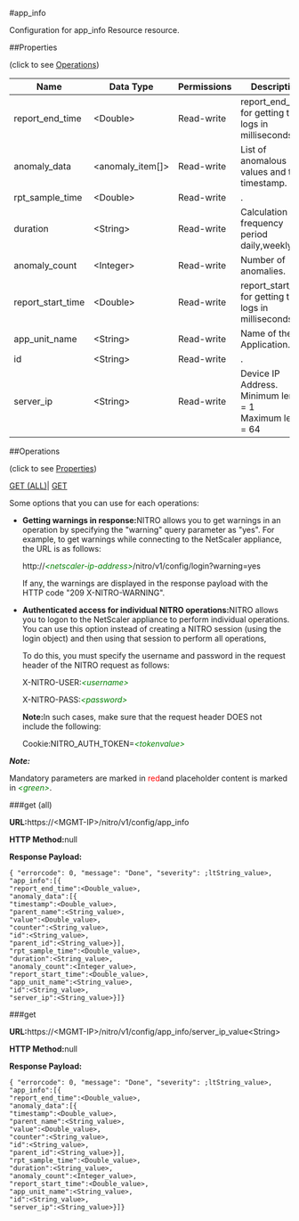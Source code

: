 #app_info

Configuration for app_info Resource resource.


##Properties 
<span>(click to see [Operations](#opera))</span>


<table><thead><tr><th>Name</th><th>Data Type</th><th>Permissions</th><th>Description</th></tr></thead><tbody><tr><td>report_end_time</td><td>&lt;Double></td><td>Read-write</td><td>report_end_time for getting the logs in milliseconds.</td></tr><tr><td>anomaly_data</td><td>&lt;anomaly_item[]></td><td>Read-write</td><td>List of anomalous values and their timestamp.</td></tr><tr><td>rpt_sample_time</td><td>&lt;Double></td><td>Read-write</td><td>.</td></tr><tr><td>duration</td><td>&lt;String></td><td>Read-write</td><td>Calculation frequency period daily,weekly etc.</td></tr><tr><td>anomaly_count</td><td>&lt;Integer></td><td>Read-write</td><td>Number of anomalies.</td></tr><tr><td>report_start_time</td><td>&lt;Double></td><td>Read-write</td><td>report_start_time for getting the logs in milliseconds.</td></tr><tr><td>app_unit_name</td><td>&lt;String></td><td>Read-write</td><td>Name of the Application.</td></tr><tr><td>id</td><td>&lt;String></td><td>Read-write</td><td>.</td></tr><tr><td>server_ip</td><td>&lt;String></td><td>Read-write</td><td>Device IP Address.<br>Minimum length = 1<br>Maximum length = 64</td></tr></tbody></table>
##Operations 
<span>(click to see [Properties](#prope))</span>


[GET (ALL)](#get-)| [GET]()


Some options that you can use for each operations:
<ul><li><p><b>Getting warnings in response:</b>NITRO allows you to get warnings in an operation by specifying the "warning" query parameter as "yes". For example, to get warnings while connecting to the NetScaler appliance, the URL is as follows:</p><p>http://<span style="color:green;font-style:italic;">&lt;netscaler-ip-address&gt;</span>/nitro/v1/config/login?warning=yes</p><p>If any, the warnings are displayed in the response payload with the HTTP code "209 X-NITRO-WARNING".</p></li><li><p><b>Authenticated access for individual NITRO operations:</b>NITRO allows you to logon to the NetScaler appliance to perform individual operations. You can use this option instead of creating a NITRO session (using the login object) and then using that session to perform all operations,</p><p>To do this, you must specify the username and password in the request header of the NITRO request as follows:</p><p>X-NITRO-USER:<span style="color:green;font-style:italic;">&lt;username&gt;</span></p><p>X-NITRO-PASS:<span style="color:green;font-style:italic;">&lt;password&gt;</span></p><p><b>Note:</b>In such cases, make sure that the request header DOES not include the following:</p><p>Cookie:NITRO_AUTH_TOKEN=<span style="color:green;font-style:italic;">&lt;tokenvalue&gt;</span></p></li></ul>



***Note:*** 
Mandatory parameters are marked in <span style="color:#FF0000;">red</span>and placeholder content is marked in <span style="color:green;font-style:italic">&lt;green&gt;</span>.

###get (all)



<b>URL:</b>https://&lt;MGMT-IP&gt;/nitro/v1/config/app_info
<b>HTTP Method:</b>null
<b>Response Payload: </b>```{ "errorcode": 0, "message": "Done", "severity": ;ltString_value>, "app_info":[{"report_end_time":<Double_value>,"anomaly_data":[{"timestamp":<Double_value>,"parent_name":<String_value>,"value":<Double_value>,"counter":<String_value>,"id":<String_value>,"parent_id":<String_value>}],"rpt_sample_time":<Double_value>,"duration":<String_value>,"anomaly_count":<Integer_value>,"report_start_time":<Double_value>,"app_unit_name":<String_value>,"id":<String_value>,"server_ip":<String_value>}]}```



###get



<b>URL:</b>https://&lt;MGMT-IP&gt;/nitro/v1/config/app_info/server_ip_value&lt;String&gt;
<b>HTTP Method:</b>null
<b>Response Payload: </b>```{ "errorcode": 0, "message": "Done", "severity": ;ltString_value>, "app_info":[{"report_end_time":<Double_value>,"anomaly_data":[{"timestamp":<Double_value>,"parent_name":<String_value>,"value":<Double_value>,"counter":<String_value>,"id":<String_value>,"parent_id":<String_value>}],"rpt_sample_time":<Double_value>,"duration":<String_value>,"anomaly_count":<Integer_value>,"report_start_time":<Double_value>,"app_unit_name":<String_value>,"id":<String_value>,"server_ip":<String_value>}]}```



